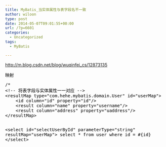 ```yaml
---
title: MyBatis_当实体属性与表字段名不一致
author: wiloon
type: post
date: 2014-05-07T09:01:55+00:00
url: /?p=6601
categories:
  - Uncategorized
tags:
  - MyBatis

---
```

http://m.blog.csdn.net/blog/wuqinfei_cs/12873135

<p style="color: #000000;">
  映射


<p style="color: #000000;">
  <pre class="java" style="color: #000000;">/*
&lt;!-- 将表字段与实体属性一一对应 --&gt;
&lt;resultMap type="com.hehe.mybatis.domain.User" id="userMap"&gt;
	&lt;id column="id" property="id"/&gt;
	&lt;result column="name" property="username"/&gt;
	&lt;result column="address" property="uaddress"/&gt;
&lt;/resultMap&gt;

&lt;select id="selectUserById" parameterType="string" resultMap="userMap"&gt;
	select * from user where id = #{id}
&lt;/select&gt;</pre>